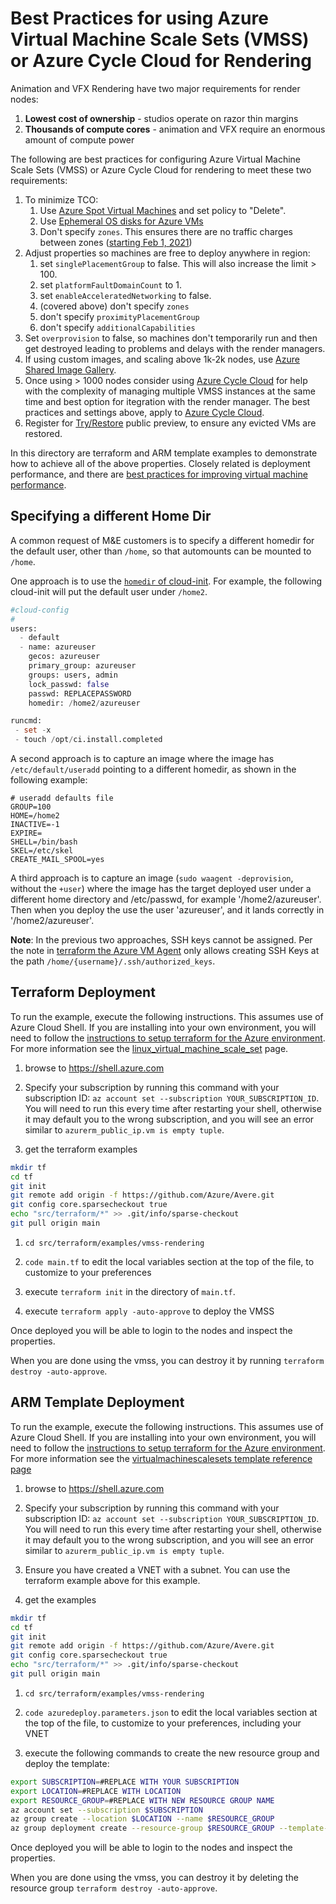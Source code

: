 # Best Practices for using Azure Virtual Machine Scale Sets (VMSS) or Azure Cycle Cloud for Rendering 

Animation and VFX Rendering have two major requirements for render nodes:
1. **Lowest cost of ownership** - studios operate on razor thin margins
1. **Thousands of compute cores** - animation and VFX require an enormous amount of compute power

The following are best practices for configuring Azure Virtual Machine Scale Sets (VMSS) or Azure Cycle Cloud for rendering to meet these two requirements:

1. To minimize TCO:
    1. Use [Azure Spot Virtual Machines](https://azure.microsoft.com/en-us/pricing/spot/) and set policy to "Delete".
    1. Use [Ephemeral OS disks for Azure VMs](https://docs.microsoft.com/en-us/azure/virtual-machines/windows/ephemeral-os-disks)
    1. Don't specify `zones`.  This ensures there are no traffic charges between zones ([starting Feb 1, 2021](https://azure.microsoft.com/en-us/pricing/details/bandwidth/))
1. Adjust properties so machines are free to deploy anywhere in region:
    1. set `singlePlacementGroup` to false.  This will also increase the limit > 100.
    1. set `platformFaultDomainCount` to 1.
    1. set `enableAcceleratedNetworking` to false.
    1. (covered above) don't specify `zones`
    1. don't specify `proximityPlacementGroup`
    1. don't specify `additionalCapabilities`
1. Set `overprovision` to false, so machines don't temporarily run and then get destroyed leading to problems and delays with the render managers.
1. If using custom images, and scaling above 1k-2k nodes, use [Azure Shared Image Gallery](https://docs.microsoft.com/en-us/azure/virtual-machines/windows/shared-image-galleries).
1. Once using > 1000 nodes consider using [Azure Cycle Cloud](https://azure.microsoft.com/en-us/features/azure-cyclecloud/) for help with the complexity of managing multiple VMSS instances at the same time and best option for itegration with the render manager.  The best practices and settings above, apply to [Azure Cycle Cloud](https://azure.microsoft.com/en-us/features/azure-cyclecloud/).
1. Register for [Try/Restore](https://docs.microsoft.com/en-us/azure/virtual-machine-scale-sets/use-spot#register-for-try--restore) public preview, to ensure any evicted VMs are restored.

In this directory are terraform and ARM template examples to demonstrate how to achieve all of the above properties.  Closely related is deployment performance, and there are [best practices for improving virtual machine performance](https://github.com/Azure/Avere/blob/main/docs/azure_vm_provision_best_practices.md).

## Specifying a different Home Dir

A common request of M&E customers is to specify a different homedir for the default user, other than `/home`, so that automounts can be mounted to `/home`.

One approach is to use the [`homedir` of cloud-init](https://cloudinit.readthedocs.io/en/latest/topics/examples.html?highlight=homedir#including-users-and-groups).  For example, the following cloud-init will put the default user under `/home2`.

```terraform
#cloud-config
#
users:
  - default
  - name: azureuser
    gecos: azureuser
    primary_group: azureuser
    groups: users, admin
    lock_passwd: false
    passwd: REPLACEPASSWORD
    homedir: /home2/azureuser

runcmd:
 - set -x
 - touch /opt/ci.install.completed
```

A second approach is to capture an image where the image has `/etc/default/useradd` pointing to a different homedir, as shown in the following example:

```
# useradd defaults file
GROUP=100
HOME=/home2
INACTIVE=-1
EXPIRE=
SHELL=/bin/bash
SKEL=/etc/skel
CREATE_MAIL_SPOOL=yes
```

A third approach is to capture an image (`sudo waagent -deprovision`, without the `+user`) where the image has the target deployed user under a different home directory and /etc/passwd, for example '/home2/azureuser'.  Then when you deploy the use the user 'azureuser', and it lands correctly in '/home2/azureuser'.

**Note**: In the previous two approaches, SSH keys cannot be assigned.  Per the note in [terraform the Azure VM Agent](https://registry.terraform.io/providers/hashicorp/azurerm/latest/docs/resources/linux_virtual_machine) only allows creating SSH Keys at the path `/home/{username}/.ssh/authorized_keys`.


## Terraform Deployment

To run the example, execute the following instructions.  This assumes use of Azure Cloud Shell.  If you are installing into your own environment, you will need to follow the [instructions to setup terraform for the Azure environment](https://docs.microsoft.com/en-us/azure/terraform/terraform-install-configure).  For more information see the [linux_virtual_machine_scale_set](https://www.terraform.io/docs/providers/azurerm/r/linux_virtual_machine_scale_set.html) page.

1. browse to https://shell.azure.com

1. Specify your subscription by running this command with your subscription ID:  ```az account set --subscription YOUR_SUBSCRIPTION_ID```.  You will need to run this every time after restarting your shell, otherwise it may default you to the wrong subscription, and you will see an error similar to `azurerm_public_ip.vm is empty tuple`.

1. get the terraform examples
```bash
mkdir tf
cd tf
git init
git remote add origin -f https://github.com/Azure/Avere.git
git config core.sparsecheckout true
echo "src/terraform/*" >> .git/info/sparse-checkout
git pull origin main
```

1. `cd src/terraform/examples/vmss-rendering`

1. `code main.tf` to edit the local variables section at the top of the file, to customize to your preferences

1. execute `terraform init` in the directory of `main.tf`.

1. execute `terraform apply -auto-approve` to deploy the VMSS

Once deployed you will be able to login to the nodes and inspect the properties.

When you are done using the vmss, you can destroy it by running `terraform destroy -auto-approve`.

## ARM Template Deployment

To run the example, execute the following instructions.  This assumes use of Azure Cloud Shell.  If you are installing into your own environment, you will need to follow the [instructions to setup terraform for the Azure environment](https://docs.microsoft.com/en-us/azure/terraform/terraform-install-configure).  For more information see the [virtualmachinescalesets template reference page](https://docs.microsoft.com/en-us/azure/templates/microsoft.compute/2019-03-01/virtualmachinescalesets)

1. browse to https://shell.azure.com

1. Specify your subscription by running this command with your subscription ID:  ```az account set --subscription YOUR_SUBSCRIPTION_ID```.  You will need to run this every time after restarting your shell, otherwise it may default you to the wrong subscription, and you will see an error similar to `azurerm_public_ip.vm is empty tuple`.

1. Ensure you have created a VNET with a subnet.  You can use the terraform example above for this example.

1. get the examples
```bash
mkdir tf
cd tf
git init
git remote add origin -f https://github.com/Azure/Avere.git
git config core.sparsecheckout true
echo "src/terraform/*" >> .git/info/sparse-checkout
git pull origin main
```

1. `cd src/terraform/examples/vmss-rendering`

1. `code azuredeploy.parameters.json` to edit the local variables section at the top of the file, to customize to your preferences, including your VNET

1. execute the following commands to create the new resource group and deploy the template:

```bash
export SUBSCRIPTION=#REPLACE WITH YOUR SUBSCRIPTION
export LOCATION=#REPLACE WITH LOCATION
export RESOURCE_GROUP=#REPLACE WITH NEW RESOURCE GROUP NAME
az account set --subscription $SUBSCRIPTION
az group create --location $LOCATION --name $RESOURCE_GROUP
az group deployment create --resource-group $RESOURCE_GROUP --template-file azuredeploy.json --parameters @azuredeploy.parameters.json
```

Once deployed you will be able to login to the nodes and inspect the properties.

When you are done using the vmss, you can destroy it by deleting the resource group `terraform destroy -auto-approve`.
